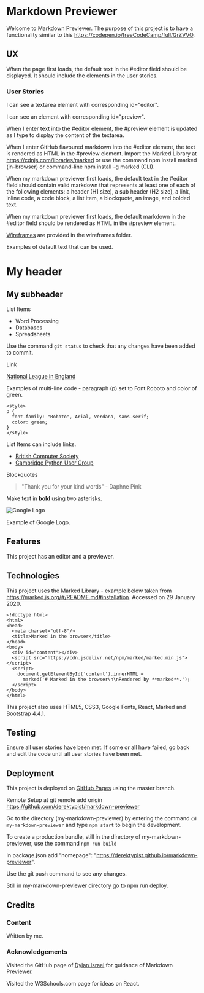 # Markdown Previewer

Welcome to Markdown Previewer.  The purpose of this project is to have a functionality similar to this
https://codepen.io/freeCodeCamp/full/GrZVVO.

## UX

When the page first loads, the default text in the #editor field should be displayed.  It should include the
elements in the user stories.

### User Stories

I can see a textarea element with corresponding id="editor".

I can see an element with corresponding id="preview".

When I enter text into the #editor element, the #preview element is updated as I type to display the content of the textarea.

When I enter GitHub flavoured markdown into the #editor element, the text is rendered as HTML in the #preview element.
Import the Marked Library at https://cdnjs.com/libraries/marked or use the command npm install marked (in-browser) or command-line npm install -g marked (CLI).

When my markdown previewer first loads, the default text in the #editor field should contain valid 
markdown that represents at least one of each of the 
following elements: a header (H1 size), a sub header (H2 size), a link, inline code, 
a code block, a list item, a blockquote, an image, and bolded text.

When my markdown previewer first loads, the default markdown 
in the #editor field should be rendered as HTML in the #preview element.

[Wireframes](wireframes/wireframe-markdown-previewer) are provided in the wireframes folder.

Examples of default text that can be used.

# My header

## My subheader

List Items

* Word Processing
* Databases
* Spreadsheets

Use the command `git status` to check that any changes have been added to commit.

Link

[National League in England](https://www.thenationalleague.org.uk)

Examples of multi-line code - paragraph (p) set to Font Roboto and color of green.

```
<style>
p {
  font-family: "Roboto", Arial, Verdana, sans-serif;
  color: green;
}
</style>
```

List Items can include links.

* [British Computer Society](https://www.bcs.org)
* [Cambridge Python User Group](https://www.meetup.com/CamPUG)

Blockquotes

> "Thank you for your kind words" - Daphne Pink

Make text in **bold** using two asterisks.

![Google Logo](http://www.google.com/images/errors/logo_sm.gif)


Example of Google Logo.

## Features

This project has an editor and a previewer.

## Technologies

This project uses the Marked Library - example below taken from https://marked.js.org/#/README.md#installation.  Accessed on
29 January 2020.

```
<!doctype html>
<html>
<head>
  <meta charset="utf-8"/>
  <title>Marked in the browser</title>
</head>
<body>
  <div id="content"></div>
  <script src="https://cdn.jsdelivr.net/npm/marked/marked.min.js"></script>
  <script>
    document.getElementById('content').innerHTML =
      marked('# Marked in the browser\n\nRendered by **marked**.');
  </script>
</body>
</html>
```

This project also uses HTML5, CSS3, Google Fonts, React, Marked and Bootstrap 4.4.1.

## Testing

Ensure all user stories have been met.  If some or all have failed, go back and edit the code until all user stories have been met.

## Deployment

This project is deployed on [GitHub Pages](https://derektypist.github.io/markdown-previewer) using the master branch.

Remote Setup at git remote add origin https://github.com/derektypist/markdown-previewer

Go to the directory (my-markdown-previewer) by entering the command `cd my-markdown-previewer` and type `npm start` to
begin the development.

To create a production bundle, still in the directory of my-markdown-previewer, use the command `npm run build`

In package.json add "homepage": "https://derektypist.github.io/markdown-previewer".

Use the git push command to see any changes.

Still in my-markdown-previewer directory go to npm run deploy.

## Credits

### Content

Written by me.

### Acknowledgements

Visited the GitHub page of [Dylan Israel](https://github.com/PizzaPokerGuy) for guidance of Markdown
Previewer.

Visited the W3Schools.com page for ideas on React.
